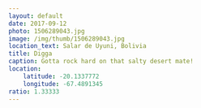 ```yaml
---
layout: default
date: 2017-09-12
photo: 1506289043.jpg
image: /img/thumb/1506289043.jpg
location_text: Salar de Uyuni, Bolivia
title: Digga
caption: Gotta rock hard on that salty desert mate!
location:
    latitude: -20.1337772
    longitude: -67.4891345
ratio: 1.33333
---
```

